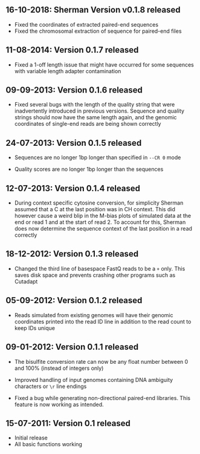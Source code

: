 ## 16-10-2018: Sherman Version v0.1.8 released

- Fixed the coordinates of extracted paired-end sequences
- Fixed the chromosomal extraction of sequence for paired-end files


## 11-08-2014: Version 0.1.7 released

- Fixed a 1-off length issue that might have occurred for some sequences with variable length adapter contamination

## 09-09-2013: Version 0.1.6 released

- Fixed several bugs with the length of the quality string that were inadvertently introduced in previous versions. Sequence and quality strings should now have the same length again, and the genomic coordinates of single-end reads are being shown correctly

## 24-07-2013: Version 0.1.5 released

- Sequences are no longer 1bp longer than specified in `--CR 0` mode

- Quality scores are no longer 1bp longer than the sequences

## 12-07-2013: Version 0.1.4 released

- During context specific cytosine conversion, for simplicity Sherman assumed that a C at the last position was in CH context. This did however cause a weird blip in the M-bias plots of simulated data at the end or read 1 and at the start of read 2. To account for this, Sherman does now determine the sequence context of the last position in a read correctly

## 18-12-2012: Version 0.1.3 released

 - Changed the third line of basespace FastQ reads to be a `+` only. This saves disk space and prevents crashing other programs such as Cutadapt

## 05-09-2012: Version 0.1.2 released

- Reads simulated from existing genomes will have their genomic coordinates printed into the read ID line in addition to the read count to keep IDs unique

## 09-01-2012: Version 0.1.1 released

- The bisulfite conversion rate can now be any float number between 0 and 100% (instead of integers only)

- Improved handling of input genomes containing DNA ambiguity characters or `\r` line endings

- Fixed a bug while generating non-directional paired-end libraries. This feature is now working as intended.

## 15-07-2011: Version 0.1 released
- Initial release
- All basic functions working
